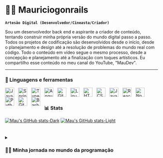 # 🏄‍♂️ Mauriciogonrails

**`Artesão Digital (Desenvolvedor/Cineasta/Criador)`**


Sou um desenvolvedor back end e aspirante a criador de conteúdo, tentando construir minha própria versão do mundo digital passo a passo. Todos os projetos de codificação são desenvolvidos desde o início, desde o planejamento e design até a resolução de problemas do mundo real com código. Todo o conteúdo em vídeo segue o mesmo processo, desde a concepção e planejamento até a finalização com toques artísticos. Eu compartilho esse conteúdo no meu canal do YouTube, "MauDev".

---

### 🧰 Linguagens e ferramentas

<img align="left" alt="Java" width="30px" style="padding-right:10px;" src="https://cdn.jsdelivr.net/gh/devicons/devicon/icons/java/java-original.svg"/>
<img align="left" alt="Spring" width="30px" style="padding-right:10px;" src="https://cdn.jsdelivr.net/gh/devicons/devicon/icons/spring/spring-original.svg" />
<img align="left" alt="TypeScript" width="30px" style="padding-right:10px;" src="https://cdn.jsdelivr.net/gh/devicons/devicon/icons/typescript/typescript-plain.svg" />
<img align="left" alt="Angular" width="30px" style="padding-right:10px;" src="https://cdn.jsdelivr.net/gh/devicons/devicon/icons/angularjs/angularjs-plain.svg" />
<img align="left" alt="Git" width="30px" style="padding-right:10px;" src="https://cdn.jsdelivr.net/gh/devicons/devicon/icons/git/git-original.svg" />
<img align="left" alt="Linux" width="30px" style="padding-right:10px;" src="https://cdn.jsdelivr.net/gh/devicons/devicon/icons/linux/linux-original.svg" />
<img align="left" alt="HTML" width="30px" style="padding-right:10px;" src="https://cdn.jsdelivr.net/gh/devicons/devicon/icons/html5/html5-plain.svg" />
<img align="left" alt="CSS" width="30px" style="padding-right:10px;" src="https://cdn.jsdelivr.net/gh/devicons/devicon/icons/css3/css3-plain.svg" />
<img align="left" alt="JavaScript" width="30px" style="padding-right:10px;" src="https://cdn.jsdelivr.net/gh/devicons/devicon/icons/javascript/javascript-plain.svg" />
<img align="left" alt="React" width="30px" style="padding-right:10px;" src="https://cdn.jsdelivr.net/gh/devicons/devicon/icons/react/react-original.svg" />
<img align="left" alt="NodeJS" width="30px" style="padding-right:10px;" src="https://cdn.jsdelivr.net/gh/devicons/devicon/icons/nodejs/nodejs-original.svg" />
<img align="left" alt="Python" width="30px" style="padding-right:10px;" src="https://cdn.jsdelivr.net/gh/devicons/devicon/icons/python/python-plain.svg" />
<img align="left" alt="GitHub" width="30px" style="padding-right:10px;" src="https://cdn.jsdelivr.net/gh/devicons/devicon/icons/github/github-original.svg" />
<img align="left" alt="Bash" width="30px" style="padding-right:10px;" src="https://cdn.jsdelivr.net/gh/devicons/devicon/icons/bash/bash-original.svg" />
<br />

#

### 📊 Stats

[![Mau's GitHub stats-Dark](https://github-readme-stats.vercel.app/api?username=mauriciogonrails&show_icons=true&theme=dark#gh-dark-mode-only)](https://github.com/anuraghazra/github-readme-stats#gh-dark-mode-only)
[![Mau's GitHub stats-Light](https://github-readme-stats.vercel.app/api?username=mauriciogonrails&show_icons=true&theme=default#gh-light-mode-only)](https://github.com/anuraghazra/github-readme-stats#gh-light-mode-only)


#

<details><summary><h3>👨‍💻 Minha jornada no mundo da programação </h3></summary> 
  
  Comecei minha jornada de codificação como um estudante ingênuo de análise e desenvolvimento de sistemas, com paixão por aprender tudo o que pudesse sobre o mundo da programação - código, linguagens, Linux, teoria. E o tempo todo, aprendendo sozinho a desenvolver iOS com o sonho de construir meu próprio aplicativo, mas isso logo foi ofuscado pelo meu desejo de me destacar em Java. Um desejo que ainda me rende alguns estresses até hoje xD. No entanto, tenho outro desejo que venho perseguindo ao longo desse tempo - a criação de conteúdo no YouTube. E esse tem sido meu foco desde então, com algumas dificuldades para começar, mas nada que, com persistência, não possa ser superado.

[website]: in progress
[youtube]: in progress

